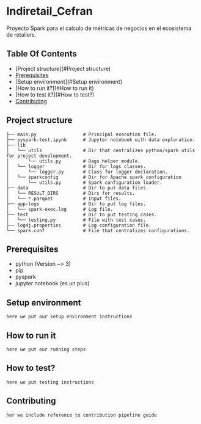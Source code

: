 # Indiretail_Cefran

Proyecto Spark para el calculo de métricas de negocios en el ecosistema de retailers.

## Table Of Contents
- [Project structure](#Project structure)
- [Prerequisites](#Prerequisites)
- [Setup environment](#Setup environment)
- [How to run it?](#How to run it)
- [How to test it?](#How to test?)
- [Contributing](#Contributing)


## Project structure

```
├── main.py                 # Principal execution file.
├── pyspark-test.ipynb      # Jupyter notebook with data exploration.
├── lib
│   └── utils               # Dir that centralizes python/spark utils for project development.
│       └── utils.py        # Dags helper module.         
│   └── logger              # Dir for logs classes.
│       └── logger.py       # Class for logger declaration.
│   └── sparkconfig         # Dir for Apache spark configuration
│       └── utils.py        # Spark configuration loader.
├── data                    # Dir to put data files.
│   └── RESULT_DIRS         # Dirs for results.
│   └── *.parquet           # Input files.
├── app-logs                # Dir to put log files.
│   └── spark-exec.log      # Log file.
├── test                    # Dir to put testing cases.
│   └── testing.py          # File with test cases.
├── log4j.properties        # Log configuration file.
└── spark.conf              # File that centralizes configurations.
```

## Prerequisites

- python (Version ~> 3)
- pip
- pyspark
- jupyter notebook (es un plus)

## Setup environment

``here we put our setup environment instructions``

## How to run it

``here we put our running steps``

## How to test?

``here we put testing instructions``

## Contributing

``her we include reference to contribution pipeline guide``
